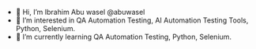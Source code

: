 - 👋 Hi, I’m Ibrahim Abu wasel @abuwasel
- 👀 I’m interested in QA Automation Testing, AI Automation Testing Tools, Python, Selenium.
- 🌱 I’m currently learning QA Automation Testing, Python, Selenium.

<!---
abuwasel/abuwasel is a ✨ special ✨ repository because its `README.md` (this file) appears on your GitHub profile.
You can click the Preview link to take a look at your changes.
--->
